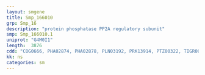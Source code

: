```yaml
---
layout: smgene
title: Smp_166010
grp: Smp_16
description: "protein phosphatase PP2A regulatory subunit"
smp: Smp_166010.1
uniprot: "G4M0I1"
length:  3876
cdd: "COG0666, PHA02874, PHA02878, PLN03192, PRK13914, PTZ00322, TIGR00870, cd00204, cd03587, cl02529, cl02533, pfam00023, pfam07525, pfam12796, pfam13637, pfam13857, smart00248, smart00969"
kk: ns
categories: sm
---
```

